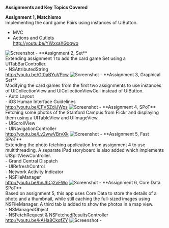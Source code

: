 **Assignments and Key Topics Covered**<br />

**Assignment 1, Matchismo**<br />
Implementing the card game Pairs using instances of UIButton.<br />
- MVC<br />
- Actions and Outlets<br />
<a href="http://youtu.be/YWxxaXGoqwo">http://youtu.be/YWxxaXGoqwo</a>

<img src="https://lh4.googleusercontent.com/-RnntbpcGPw0/UcNOMcIbc2I/AAAAAAAAABA/pOXBxjI3kcQ/w160-h284-no/Assignment1_Small.png" alt="Screenshot">
-
**Assignment 2, Set**<br />
Extending assignment 1 to add the card game Set using a UITabBarController.<br />
- NSAttributedString<br />
<a href="http://youtu.be/Gt0aBYuVPcw">http://youtu.be/Gt0aBYuVPcw</a>

<img src="https://lh5.googleusercontent.com/-G3qrui2OIvg/UcNONMq9tvI/AAAAAAAAABc/AUI5QZsR-IU/w160-h284-no/Assignment2_Small.png" alt="Screenshot">
-
**Assignment 3, Graphical Set**<br />
Modifying the card games from the first two assignments to use instances of UICollectionView and UICollectionViewCell instead of UIButton.<br />
- Auto Layout<br />
- iOS Human Interface Guidelines<br />
<a href="http://youtu.be/EFV5ZdiJWps">http://youtu.be/EFV5ZdiJWps</a>

<img src="https://lh4.googleusercontent.com/-dhlwvpxopOQ/UdvnSUQfT6I/AAAAAAAAAD0/fR81kb3xP-0/s284/Assignment3_2_Small.png" alt="Screenshot">
-
**Assignment 4, SPoT**<br />
Fetching some photos of the Stanford Campus from Flickr and displaying them using a UITableView and UIImageView.<br />
- UIScrollView<br />
- UINavigationController<br />
<a href="http://youtu.be/Lv2wwVBrvXk">http://youtu.be/Lv2wwVBrvXk</a>

<img src="https://lh3.googleusercontent.com/-WAXaJURvNFc/Uci8AaJ5-8I/AAAAAAAAADQ/Gcgb6vL-mY4/w160-h284-no/Assignment4+_Small.png" alt="Screenshot">
-
**Assignment 5, Fast SPoT**<br />
Extending the photo fetching application from assignment 4 to use multithreading.  A separate iPad storyboard is also added which implements UISplitViewController.<br />
- Grand Central Dispatch<br />
- UIRefreshControl<br />
- Network Activity Indicator<br />
- NSFileManager<br />
<a href="http://youtu.be/hnJhCj2vEWo">http://youtu.be/hnJhCj2vEWo</a>

<img src="https://lh3.googleusercontent.com/-9tKkDvlhxjU/UdvqyIB36CI/AAAAAAAAAEE/ZAbeDWvR79k/s379/Assignment5_Small.png" alt="Screenshot">
-
**Assignment 6, Core Data SPoT**<br />
Based on assignment 5, this app uses Core Data to store the details of a photo and a thumbnail, while still caching the full-sized images using NSFileManager.  A third tab is added to show the photos in a map view.<br />
- NSManagedObject<br />
- NSFetchRequest & NSFetchedResultsController<br />
<a href="http://youtu.be/kAHa8CkqfZY">http://youtu.be/kAHa8CkqfZY</a>

<img src="https://lh3.googleusercontent.com/-dxWqDFugBxE/UfaZ6TpL8mI/AAAAAAAAAFE/hHrff84-cuE/w160-h284-no/Assignment6_2_Small.png" alt="Screenshot">
-
